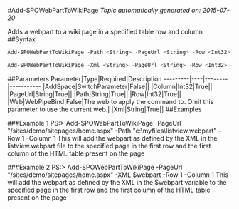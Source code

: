 #Add-SPOWebPartToWikiPage
*Topic automatically generated on: 2015-07-20*

Adds a webpart to a wiki page in a specified table row and column
##Syntax
```powershell
Add-SPOWebPartToWikiPage -Path <String> -PageUrl <String> -Row <Int32> -Column <Int32> [-AddSpace [<SwitchParameter>]] [-Web <WebPipeBind>]
```


```powershell
Add-SPOWebPartToWikiPage -Xml <String> -PageUrl <String> -Row <Int32> -Column <Int32> [-AddSpace [<SwitchParameter>]] [-Web <WebPipeBind>]
```


##Parameters
Parameter|Type|Required|Description
---------|----|--------|-----------
|AddSpace|SwitchParameter|False||
|Column|Int32|True||
|PageUrl|String|True||
|Path|String|True||
|Row|Int32|True||
|Web|WebPipeBind|False|The web to apply the command to. Omit this parameter to use the current web.|
|Xml|String|True||
##Examples

###Example 1
    PS:> Add-SPOWebPartToWikiPage -PageUrl "/sites/demo/sitepages/home.aspx" -Path "c:\myfiles\listview.webpart" -Row 1 -Column 1
This will add the webpart as defined by the XML in the listview.webpart file to the specified page in the first row and the first column of the HTML table present on the page

###Example 2
    PS:> Add-SPOWebPartToWikiPage -PageUrl "/sites/demo/sitepages/home.aspx" -XML $webpart -Row 1 -Column 1
This will add the webpart as defined by the XML in the $webpart variable to the specified page in the first row and the first column of the HTML table present on the page
<!-- Ref: 6890C3D8E72AE1A5B1EE2F260ECBBD96 -->